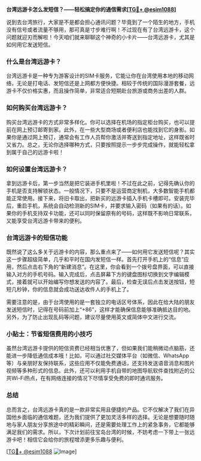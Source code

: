 **台湾远游卡怎么发短信？——轻松搞定你的通信需求[[TG💪+ @esim1088](https://t.me/s/esim1088)]**

说到去台湾旅行，大家是不是都会担心通讯问题？毕竟到了一个陌生的地方，手机没有信号或者流量不够用，那可真是寸步难行啊！不过现在有了台湾远游卡，这个问题就迎刃而解啦！今天咱们就来聊聊这个神奇的小卡片——台湾远游卡，尤其是如何用它发送短信。

### 什么是台湾远游卡？

台湾远游卡是一种专为游客设计的SIM卡服务，它能让你在台湾使用本地的移动网络，无论是打电话、发短信还是上网都方便快捷。相较于传统的国际漫游套餐，远游卡不仅价格实惠，而且操作简单，非常适合短期赴台旅游或商务出差的人群。

### 如何购买台湾远游卡？

购买台湾远游卡的方式非常多样化。你可以选择在机场的指定柜台购买，也可以提前在网上预订邮寄到家。此外，在一些大型商场或者便利店也能找到它的身影。如果你是通过网上预订，通常会有工作人员帮你激活并寄送到指定地址，这样既省时又省力。总之，无论你选择哪种方式，只要按照提示一步步完成操作，就能轻松拿到属于自己的远游卡啦！

### 如何设置台湾远游卡？

拿到远游卡后，第一步当然是把它装进手机里啦！不过在此之前，记得先确认你的手机是否支持解锁状态。一般情况下，只要不是运营商定制机，大多数智能手机都能正常使用。接下来，将旧卡取出，把新买的远游卡插入手机卡槽即可。安装完毕后，重启手机，系统会自动检测新的SIM卡，并要求输入密码（如果有的话）。如果你的手机支持双卡功能，还可以同时保留原有的号码，这样既不影响日常联系，又能享受台湾远游卡带来的便利。

### 台湾远游卡的短信功能

既然说了这么多关于远游卡的内容，那么重点来了——如何用它发送短信呢？其实这一步骤超级简单，几乎和平时在国内发短信一样。首先打开手机上的“信息”应用，然后点击右下角的“新建消息”。在这里，你会看到一个拨号盘界面，可以直接输入对方的手机号码。输入完成后，点击屏幕下方的键盘图标切换到文字编辑模式，接着就可以开始编写你想发送的内容了。最后，检查无误后点击发送按钮，短短几秒钟，你的信息就会成功送达收件人的手机上了。

需要注意的是，由于台湾使用的是一套独立的电话区号体系，因此在给大陆的朋友发送短信时，记得在号码前加上“+86”，这样才能确保信息能够准确抵达目的地。另外，为了防止出现乱码等问题，建议尽量使用英文或简体中文进行交流。

### 小贴士：节省短信费用的小技巧

虽然台湾远游卡提供的短信资费已经相当优惠了，但如果我们能稍微动点脑筋，还能进一步降低通信成本哦！比如，可以通过社交媒体平台（如微信、WhatsApp等）与亲朋好友保持联系，这些应用不仅能免费通话，还支持发送语音消息和图片视频等多种形式的信息。此外，还可以利用手机自带的地图导航软件查找附近的公共Wi-Fi热点，在有网络连接的情况下尽情享受免费的即时通讯服务。

### 总结

总而言之，台湾远游卡真的是一款非常实用且便捷的产品。它不仅解决了我们在异国他乡面临的通信难题，还为我们提供了更加灵活多样的选择。无论是想要随时随地与家人朋友分享旅途中的精彩瞬间，还是需要处理工作上的紧急事务，它都能够满足我们的需求。所以，下次计划前往宝岛台湾的时候，不妨考虑一下带上一张远游卡吧！相信它会给你的旅程增添更多乐趣与便利。

[[TG💪+ @esim1088](https://t.me/s/esim1088) ![Image](https://i.postimg.cc/4NQfJmqS/Snipaste-2025-05-13-00-14-12.png)]